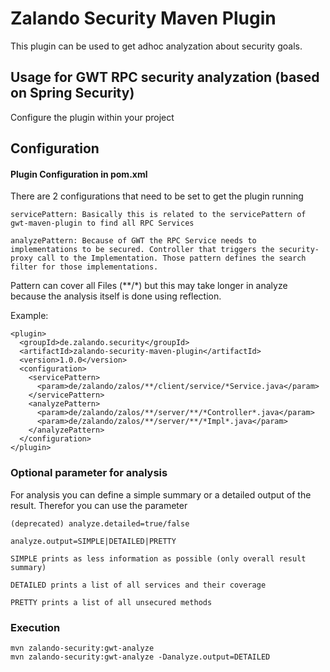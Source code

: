 # Zalando Security Maven Plugin
This plugin can be used to get adhoc analyzation about security goals.

## Usage for GWT RPC security analyzation (based on Spring Security)

Configure the plugin within your project

## Configuration

#### Plugin Configuration in pom.xml 

There are 2 configurations that need to be set to get the plugin running

    servicePattern: Basically this is related to the servicePattern of gwt-maven-plugin to find all RPC Services
 
    analyzePattern: Because of GWT the RPC Service needs to implementations to be secured. Controller that triggers the security-proxy call to the Implementation. Those pattern defines the search filter for those implementations.

Pattern can cover all Files (**/*) but this may take longer in analyze because the analysis itself is done using reflection.

Example:

    <plugin>
      <groupId>de.zalando.security</groupId>
      <artifactId>zalando-security-maven-plugin</artifactId>
      <version>1.0.0</version>
      <configuration>
        <servicePattern>
          <param>de/zalando/zalos/**/client/service/*Service.java</param>
        </servicePattern>
        <analyzePattern>
          <param>de/zalando/zalos/**/server/**/*Controller*.java</param>
          <param>de/zalando/zalos/**/server/**/*Impl*.java</param>
        </analyzePattern>
      </configuration>
    </plugin>

### Optional parameter for analysis

For analysis you can define a simple summary or a detailed output of the result. Therefor you can use the parameter

    (deprecated) analyze.detailed=true/false

    analyze.output=SIMPLE|DETAILED|PRETTY
 
    SIMPLE prints as less information as possible (only overall result summary)

    DETAILED prints a list of all services and their coverage

    PRETTY prints a list of all unsecured methods

### Execution

    mvn zalando-security:gwt-analyze
    mvn zalando-security:gwt-analyze -Danalyze.output=DETAILED
